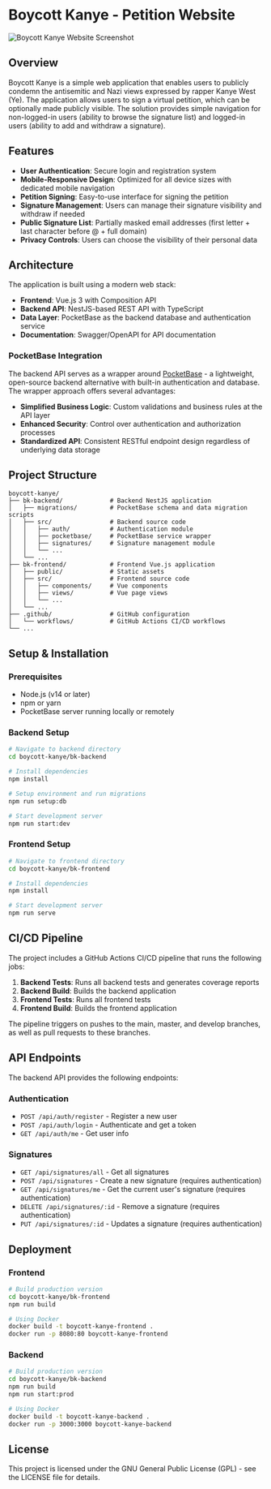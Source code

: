 # Boycott Kanye - Petition Website

![Boycott Kanye Website Screenshot](https://i.imgur.com/p7VB2zD.png)

## Overview

Boycott Kanye is a simple web application that enables users to publicly condemn the antisemitic and Nazi views expressed by rapper Kanye West (Ye). The application allows users to sign a virtual petition, which can be optionally made publicly visible. The solution provides simple navigation for non-logged-in users (ability to browse the signature list) and logged-in users (ability to add and withdraw a signature).

## Features

- **User Authentication**: Secure login and registration system
- **Mobile-Responsive Design**: Optimized for all device sizes with dedicated mobile navigation
- **Petition Signing**: Easy-to-use interface for signing the petition
- **Signature Management**: Users can manage their signature visibility and withdraw if needed
- **Public Signature List**: Partially masked email addresses (first letter + last character before @ + full domain)
- **Privacy Controls**: Users can choose the visibility of their personal data

## Architecture

The application is built using a modern web stack:

- **Frontend**: Vue.js 3 with Composition API
- **Backend API**: NestJS-based REST API with TypeScript
- **Data Layer**: PocketBase as the backend database and authentication service
- **Documentation**: Swagger/OpenAPI for API documentation

### PocketBase Integration

The backend API serves as a wrapper around [PocketBase](https://pocketbase.io/) - a lightweight, open-source backend alternative with built-in authentication and database. The wrapper approach offers several advantages:

- **Simplified Business Logic**: Custom validations and business rules at the API layer
- **Enhanced Security**: Control over authentication and authorization processes
- **Standardized API**: Consistent RESTful endpoint design regardless of underlying data storage

## Project Structure

```
boycott-kanye/
├── bk-backend/             # Backend NestJS application
│   ├── migrations/         # PocketBase schema and data migration scripts
│   ├── src/                # Backend source code
│   │   ├── auth/           # Authentication module
│   │   ├── pocketbase/     # PocketBase service wrapper
│   │   ├── signatures/     # Signature management module
│   │   └── ...            
│   └── ...                
├── bk-frontend/            # Frontend Vue.js application
│   ├── public/             # Static assets
│   ├── src/                # Frontend source code
│   │   ├── components/     # Vue components
│   │   ├── views/          # Vue page views
│   │   └── ...            
│   └── ...                
├── .github/                # GitHub configuration
│   └── workflows/          # GitHub Actions CI/CD workflows
└── ...
```

## Setup & Installation

### Prerequisites

- Node.js (v14 or later)
- npm or yarn
- PocketBase server running locally or remotely

### Backend Setup

```bash
# Navigate to backend directory
cd boycott-kanye/bk-backend

# Install dependencies
npm install

# Setup environment and run migrations
npm run setup:db

# Start development server
npm run start:dev
```

### Frontend Setup

```bash
# Navigate to frontend directory
cd boycott-kanye/bk-frontend

# Install dependencies
npm install

# Start development server
npm run serve
```

## CI/CD Pipeline

The project includes a GitHub Actions CI/CD pipeline that runs the following jobs:

1. **Backend Tests**: Runs all backend tests and generates coverage reports
2. **Backend Build**: Builds the backend application
3. **Frontend Tests**: Runs all frontend tests
4. **Frontend Build**: Builds the frontend application

The pipeline triggers on pushes to the main, master, and develop branches, as well as pull requests to these branches.

## API Endpoints

The backend API provides the following endpoints:

### Authentication

- `POST /api/auth/register` - Register a new user
- `POST /api/auth/login` - Authenticate and get a token
- `GET /api/auth/me` - Get user info

### Signatures

- `GET /api/signatures/all` - Get all signatures
- `POST /api/signatures` - Create a new signature (requires authentication)
- `GET /api/signatures/me` - Get the current user's signature (requires authentication)
- `DELETE /api/signatures/:id` - Remove a signature (requires authentication)
- `PUT /api/signatures/:id` - Updates a signature (requires authentication)

## Deployment

### Frontend

```bash
# Build production version
cd boycott-kanye/bk-frontend
npm run build

# Using Docker
docker build -t boycott-kanye-frontend .
docker run -p 8080:80 boycott-kanye-frontend
```

### Backend

```bash
# Build production version
cd boycott-kanye/bk-backend
npm run build
npm run start:prod

# Using Docker
docker build -t boycott-kanye-backend .
docker run -p 3000:3000 boycott-kanye-backend
```

## License

This project is licensed under the GNU General Public License (GPL) - see the LICENSE file for details.
